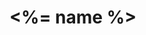 # <%= name %>

<!-- BEGINNING OF PRE-COMMIT-TERRAFORM DOCS HOOK -->
<!-- END OF PRE-COMMIT-TERRAFORM DOCS HOOK -->
